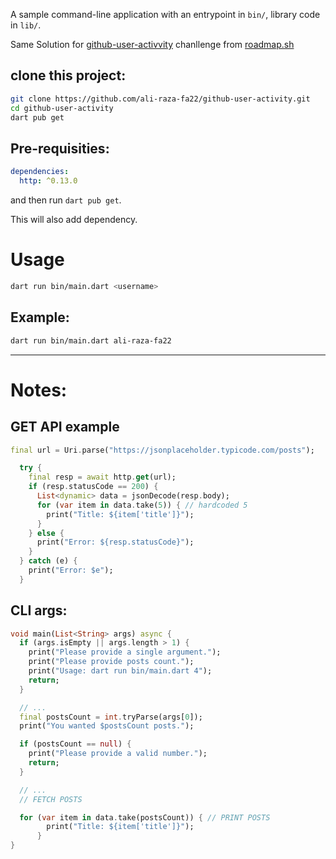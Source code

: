 A sample command-line application with an entrypoint in `bin/`, library code
in `lib/`.

Same Solution for [github-user-activvity](https://roadmap.sh/projects/github-user-activity) chanllenge from [roadmap.sh](roadmap.sh)

## clone this project:

```bash
git clone https://github.com/ali-raza-fa22/github-user-activity.git
cd github-user-activity
dart pub get
```

## Pre-requisities:

```yaml
dependencies:
  http: ^0.13.0
```

and then run `dart pub get`.

This will also add dependency.

# Usage

```bash
dart run bin/main.dart <username>
```

## Example:

```bash
dart run bin/main.dart ali-raza-fa22
```

---

# Notes:

## GET API example

```dart
final url = Uri.parse("https://jsonplaceholder.typicode.com/posts");

  try {
    final resp = await http.get(url);
    if (resp.statusCode == 200) {
      List<dynamic> data = jsonDecode(resp.body);
      for (var item in data.take(5)) { // hardcoded 5
        print("Title: ${item['title']}");
      }
    } else {
      print("Error: ${resp.statusCode}");
    }
  } catch (e) {
    print("Error: $e");
  }
```

## CLI args:

```dart
void main(List<String> args) async {
  if (args.isEmpty || args.length > 1) {
    print("Please provide a single argument.");
    print("Please provide posts count.");
    print("Usage: dart run bin/main.dart 4");
    return;
  }

  // ...
  final postsCount = int.tryParse(args[0]);
  print("You wanted $postsCount posts.");

  if (postsCount == null) {
    print("Please provide a valid number.");
    return;
  }

  // ...
  // FETCH POSTS

  for (var item in data.take(postsCount)) { // PRINT POSTS
        print("Title: ${item['title']}");
      }
}
```
